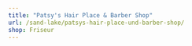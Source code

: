 ```yaml
---
title: "Patsy's Hair Place & Barber Shop"
url: /sand-lake/patsys-hair-place-und-barber-shop/
shop: Friseur
---
```

